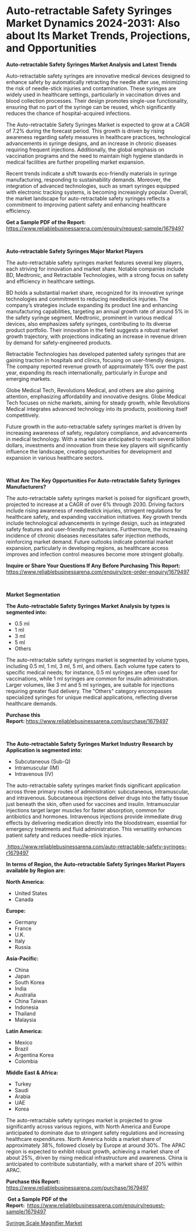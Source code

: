 <p><h1>Auto-retractable Safety Syringes Market Dynamics 2024-2031: Also about Its Market Trends, Projections, and Opportunities</h1></p><p><strong>Auto-retractable Safety Syringes Market Analysis and Latest Trends</strong></p>
<p><p>Auto-retractable safety syringes are innovative medical devices designed to enhance safety by automatically retracting the needle after use, minimizing the risk of needle-stick injuries and contamination. These syringes are widely used in healthcare settings, particularly in vaccination drives and blood collection processes. Their design promotes single-use functionality, ensuring that no part of the syringe can be reused, which significantly reduces the chance of hospital-acquired infections.</p><p>The Auto-retractable Safety Syringes Market is expected to grow at a CAGR of 7.2% during the forecast period. This growth is driven by rising awareness regarding safety measures in healthcare practices, technological advancements in syringe designs, and an increase in chronic diseases requiring frequent injections. Additionally, the global emphasis on vaccination programs and the need to maintain high hygiene standards in medical facilities are further propelling market expansion.</p><p>Recent trends indicate a shift towards eco-friendly materials in syringe manufacturing, responding to sustainability demands. Moreover, the integration of advanced technologies, such as smart syringes equipped with electronic tracking systems, is becoming increasingly popular. Overall, the market landscape for auto-retractable safety syringes reflects a commitment to improving patient safety and enhancing healthcare efficiency.</p></p>
<p><strong>Get a Sample PDF of the Report:&nbsp;</strong> <a href="https://www.reliablebusinessarena.com/enquiry/request-sample/1679497?utm_campaign=1995&utm_medium=2&utm_source=Github&utm_content=ia&utm_term=28122024&utm_id=auto-retractable-safety-syringes">https://www.reliablebusinessarena.com/enquiry/request-sample/1679497</a></p>
<p>&nbsp;</p>
<p><strong>Auto-retractable Safety Syringes Major Market Players</strong></p>
<p><p>The auto-retractable safety syringes market features several key players, each striving for innovation and market share. Notable companies include BD, Medtronic, and Retractable Technologies, with a strong focus on safety and efficiency in healthcare settings.</p><p>BD holds a substantial market share, recognized for its innovative syringe technologies and commitment to reducing needlestick injuries. The company’s strategies include expanding its product line and enhancing manufacturing capabilities, targeting an annual growth rate of around 5% in the safety syringe segment. Medtronic, prominent in various medical devices, also emphasizes safety syringes, contributing to its diverse product portfolio. Their innovation in the field suggests a robust market growth trajectory, with projections indicating an increase in revenue driven by demand for safety-engineered products.</p><p>Retractable Technologies has developed patented safety syringes that are gaining traction in hospitals and clinics, focusing on user-friendly designs. The company reported revenue growth of approximately 15% over the past year, expanding its reach internationally, particularly in Europe and emerging markets.</p><p>Globe Medical Tech, Revolutions Medical, and others are also gaining attention, emphasizing affordability and innovative designs. Globe Medical Tech focuses on niche markets, aiming for steady growth, while Revolutions Medical integrates advanced technology into its products, positioning itself competitively.</p><p>Future growth in the auto-retractable safety syringes market is driven by increasing awareness of safety, regulatory compliance, and advancements in medical technology. With a market size anticipated to reach several billion dollars, investments and innovation from these key players will significantly influence the landscape, creating opportunities for development and expansion in various healthcare sectors.</p></p>
<p>&nbsp;</p>
<p><strong>What Are The Key Opportunities For Auto-retractable Safety Syringes Manufacturers?</strong></p>
<p><p>The auto-retractable safety syringes market is poised for significant growth, projected to increase at a CAGR of over 6% through 2030. Driving factors include rising awareness of needlestick injuries, stringent regulations for healthcare safety, and expanding vaccination initiatives. Key growth trends include technological advancements in syringe design, such as integrated safety features and user-friendly mechanisms. Furthermore, the increasing incidence of chronic diseases necessitates safer injection methods, reinforcing market demand. Future outlooks indicate potential market expansion, particularly in developing regions, as healthcare access improves and infection control measures become more stringent globally.</p></p>
<p><strong>Inquire or Share Your Questions If Any Before Purchasing This Report:</strong> <a href="https://www.reliablebusinessarena.com/enquiry/pre-order-enquiry/1679497?utm_campaign=1995&utm_medium=2&utm_source=Github&utm_content=ia&utm_term=28122024&utm_id=auto-retractable-safety-syringes">https://www.reliablebusinessarena.com/enquiry/pre-order-enquiry/1679497</a></p>
<p>&nbsp;</p>
<p><strong>Market Segmentation</strong></p>
<p><strong>The Auto-retractable Safety Syringes Market Analysis by types is segmented into:</strong></p>
<p><ul><li>0.5 ml</li><li>1 ml</li><li>3 ml</li><li>5 ml</li><li>Others</li></ul></p>
<p><p>The auto-retractable safety syringes market is segmented by volume types, including 0.5 ml, 1 ml, 3 ml, 5 ml, and others. Each volume type caters to specific medical needs; for instance, 0.5 ml syringes are often used for vaccinations, while 1 ml syringes are common for insulin administration. Larger volumes, like 3 ml and 5 ml syringes, are suitable for injections requiring greater fluid delivery. The "Others" category encompasses specialized syringes for unique medical applications, reflecting diverse healthcare demands.</p></p>
<p><strong>Purchase this Report:&nbsp;</strong><a href="https://www.reliablebusinessarena.com/purchase/1679497?utm_campaign=1995&utm_medium=2&utm_source=Github&utm_content=ia&utm_term=28122024&utm_id=auto-retractable-safety-syringes">https://www.reliablebusinessarena.com/purchase/1679497</a></p>
<p>&nbsp;</p>
<p><strong>The Auto-retractable Safety Syringes Market Industry Research by Application is segmented into:</strong></p>
<p><ul><li>Subcutaneous (Sub-Q)</li><li>Intramuscular (IM)</li><li>Intravenous (IV)</li></ul></p>
<p><p>The auto-retractable safety syringes market finds significant application across three primary routes of administration: subcutaneous, intramuscular, and intravenous. Subcutaneous injections deliver drugs into the fatty tissue just beneath the skin, often used for vaccines and insulin. Intramuscular injections target larger muscles for faster absorption, common for antibiotics and hormones. Intravenous injections provide immediate drug effects by delivering medication directly into the bloodstream, essential for emergency treatments and fluid administration. This versatility enhances patient safety and reduces needle-stick injuries.</p></p>
<p><a href="https://www.reliablebusinessarena.com/auto-retractable-safety-syringes-r1679497?utm_campaign=1995&utm_medium=2&utm_source=Github&utm_content=ia&utm_term=28122024&utm_id=auto-retractable-safety-syringes">&nbsp;https://www.reliablebusinessarena.com/auto-retractable-safety-syringes-r1679497</a></p>
<p><strong>In terms of Region, the Auto-retractable Safety Syringes Market Players available by Region are:</strong></p>
<p>
    <p> <strong> North America: </strong>
        <ul>
            <li>United States</li>
            <li>Canada</li>
        </ul>
        </p> 
    <p> <strong> Europe: </strong>
        <ul>
            <li>Germany</li>
            <li>France</li>
            <li>U.K.</li>
            <li>Italy</li>
            <li>Russia</li>
        </ul>
        </p> 
    <p> <strong> Asia-Pacific: </strong>
        <ul>
            <li>China</li>
            <li>Japan</li>
            <li>South Korea</li>
            <li>India</li>
            <li>Australia</li>
            <li>China Taiwan</li>
            <li>Indonesia</li>
            <li>Thailand</li>
            <li>Malaysia</li>
        </ul>
        </p> 
    <p> <strong> Latin America: </strong>
        <ul>
            <li>Mexico</li>
            <li>Brazil</li>
            <li>Argentina Korea</li>
            <li>Colombia</li>
        </ul>
        </p> 
    <p> <strong> Middle East & Africa: </strong>
        <ul>
            <li>Turkey</li>
            <li>Saudi</li>
            <li>Arabia</li>
            <li>UAE</li>
            <li>Korea</li>
        </ul>
    </p>
    </p>
<p><p>The auto-retractable safety syringes market is projected to grow significantly across various regions, with North America and Europe anticipated to dominate due to stringent safety regulations and increasing healthcare expenditures. North America holds a market share of approximately 38%, followed closely by Europe at around 30%. The APAC region is expected to exhibit robust growth, achieving a market share of about 25%, driven by rising medical infrastructure and awareness. China is anticipated to contribute substantially, with a market share of 20% within APAC.</p></p>
<p><strong>Purchase this Report: </strong><a href="https://www.reliablebusinessarena.com/purchase/1679497?utm_campaign=1995&utm_medium=2&utm_source=Github&utm_content=ia&utm_term=28122024&utm_id=auto-retractable-safety-syringes">https://www.reliablebusinessarena.com/purchase/1679497</a></p>
<p>&nbsp;<strong>Get a Sample PDF of the Report:&nbsp;&nbsp;</strong><a href="https://www.reliablebusinessarena.com/enquiry/request-sample/1679497?utm_campaign=1995&utm_medium=2&utm_source=Github&utm_content=ia&utm_term=28122024&utm_id=auto-retractable-safety-syringes">https://www.reliablebusinessarena.com/enquiry/request-sample/1679497</a></p>
<p><strong></strong></p>
<p><p><a href="https://github.com/irfadac/Market-Research-Report-List-5/blob/main/syringe-scale-magnifier-market.md?utm_campaign=1995&utm_medium=2&utm_source=Github&utm_content=ia&utm_term=28122024&utm_id=auto-retractable-safety-syringes">Syringe Scale Magnifier Market</a></p></p>